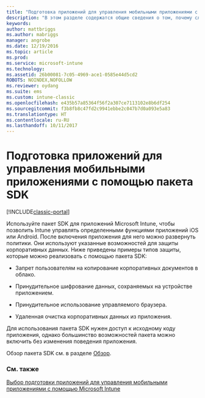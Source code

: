 ```yaml
---
title: "Подготовка приложений для управления мобильными приложениями с помощью пакета SDK"
description: "В этом разделе содержатся общие сведения о том, почему следует использовать пакет SDK для приложений Intune."
keywords: 
author: mattbriggs
ms.author: mabriggs
manager: angrobe
ms.date: 12/19/2016
ms.topic: article
ms.prod: 
ms.service: microsoft-intune
ms.technology: 
ms.assetid: 26b00081-7c05-4969-ace1-0585e44d5cd2
ROBOTS: NOINDEX,NOFOLLOW
ms.reviewer: oydang
ms.suite: ems
ms.custom: intune-classic
ms.openlocfilehash: e435b57a85364f56f2a307ce7113102e8b6df254
ms.sourcegitcommit: f3b8fb8c47fd2c9941ebbe2c047b7d0a093e5a83
ms.translationtype: HT
ms.contentlocale: ru-RU
ms.lasthandoff: 10/11/2017
---
```

# <a name="use-the-sdk-to-enable-apps-for-mobile-application-management"></a>Подготовка приложений для управления мобильными приложениями с помощью пакета SDK

[!INCLUDE[classic-portal](../includes/classic-portal.md)]

Используйте пакет SDK для приложений Microsoft Intune, чтобы позволить Intune управлять определенными функциями приложений iOS или Android. После включения приложения для него можно развернуть политики. Они используют указанные возможностей для защиты корпоративных данных. Ниже приведены примеры типов защиты, которые можно реализовать с помощью пакета SDK:

-   Запрет пользователям на копирование корпоративных документов в облако.

-   Принудительное шифрование данных, сохраняемых на устройстве приложением.

-   Принудительное использование управляемого браузера.

-   Удаленная очистка корпоративных данных из приложения.

Для использования пакета SDK нужен доступ к исходному коду приложения, однако большинство возможностей пакета можно включить без изменения поведения приложения.

Обзор пакета SDK см. в разделе [Обзор](/intune/app-sdk-get-started).

### <a name="see-also"></a>См. также
[Выбор подготовки приложений для управления мобильными приложениями с помощью Microsoft Intune](/intune/apps-prepare-mobile-application-management)

